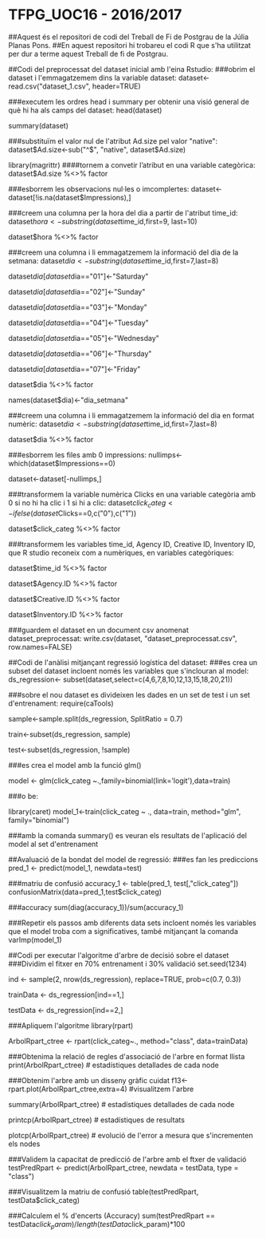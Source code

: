 # TFPG_UOC16 - 2016/2017
##Aquest és el repositori de codi del Treball de Fi de Postgrau de la Júlia Planas Pons.
##En aquest repositori hi trobareu el codi R que s'ha utilitzat per dur a terme aquest Treball de fi de Postgrau.

##Codi del preprocessat del dataset inicial amb l'eina Rstudio:
###obrim el dataset i l'emmagatzemem dins la variable dataset:
dataset<-read.csv("dataset_1.csv", header=TRUE)

###executem les ordres head i summary per obtenir una visió general de què hi ha als camps del dataset:
head(dataset)

summary(dataset)

###substituïm el valor nul de l'atribut Ad.size pel valor "native":
dataset$Ad.size<-sub("^$", "native", dataset$Ad.size)

library(magrittr)
####tornem a convetir l’atribut en una variable categòrica:
dataset$Ad.size %<>% factor

###esborrem les observacions nul·les o imcomplertes:
dataset<-dataset[!is.na(dataset$Impressions),]

###creem una columna per la hora del dia a partir de l'atribut time_id:
dataset$hora<- substring(dataset$time_id,first=9, last=10)

dataset$hora %<>% factor

###creem una columna i li emmagatzemem la informació del dia de la setmana:
dataset$dia<-substring(dataset$time_id,first=7,last=8)

dataset$dia[dataset$dia=="01"]<-"Saturday"

dataset$dia[dataset$dia=="02"]<-"Sunday"

dataset$dia[dataset$dia=="03"]<-"Monday"

dataset$dia[dataset$dia=="04"]<-"Tuesday"

dataset$dia[dataset$dia=="05"]<-"Wednesday"

dataset$dia[dataset$dia=="06"]<-"Thursday"

dataset$dia[dataset$dia=="07"]<-"Friday"

dataset$dia %<>% factor

names(dataset$dia)<-"dia_setmana"

###creem una columna i li emmagatzemem la informació del dia en format numèric:
dataset$dia<-substring(dataset$time_id,first=7,last=8)

dataset$dia %<>% factor

###esborrem les files amb 0 impressions:
nullimps<-which(dataset$Impressions==0)

dataset<-dataset[-nullimps,]

###transformem la variable numèrica Clicks en una variable categòria amb 0 si no hi ha clic i 1 si hi a clic:
dataset$click_categ<-ifelse(dataset$Clicks==0,c("0"),c("1"))

dataset$click_categ %<>% factor


###transformem les variables time_id, Agency ID, Creative ID, Inventory ID, que R studio reconeix com a numèriques, en variables categòriques:

dataset$time_id %<>% factor

dataset$Agency.ID %<>% factor

dataset$Creative.ID %<>% factor

dataset$Inventory.ID %<>% factor

###guardem el dataset en un document csv anomenat dataset_preprocessat:
write.csv(dataset, "dataset_preprocessat.csv", row.names=FALSE)

##Codi de l'anàlisi mitjançant regressió logística del dataset:
###es crea un subset del dataset incloent només les variables que s'inclouran al model:
ds_regression<- subset(dataset,select=c(4,6,7,8,10,12,13,15,18,20,21))

###sobre el nou dataset es divideixen les dades en un set de test i un set d'entrenament:
require(caTools)

sample<-sample.split(ds_regression, SplitRatio = 0.7)

train<-subset(ds_regression, sample)

test<-subset(ds_regression, !sample)

###es crea el model amb la funció glm()

model <- glm(click_categ ~.,family=binomial(link='logit'),data=train)

###o be:

library(caret)
model_1<-train(click_categ ~ .,  data=train, method="glm", family="binomial")

###amb la comanda summary() es veuran els resultats de l'aplicació del model al set d'entrenament

##Avaluació de la bondat del model de regressió:
###es fan les prediccions
pred_1 <- predict(model_1, newdata=test)

###matriu de confusió
accuracy_1 <- table(pred_1, test[,"click_categ"])
confusionMatrix(data=pred_1,test$click_categ)

###accuracy
sum(diag(accuracy_1))/sum(accuracy_1)

###Repetir els passos amb diferents data sets incloent només les variables que el model troba com a significatives, també mitjançant la comanda varImp(model_1)

##Codi per executar l'algoritme d'arbre de decisió sobre el dataset
###Dividim el fitxer en 70% entrenament i 30% validació
set.seed(1234)

ind <- sample(2, nrow(ds_regression), replace=TRUE, prob=c(0.7, 0.3))

trainData <- ds_regression[ind==1,]

testData <- ds_regression[ind==2,]

###Apliquem l'algoritme
library(rpart)

ArbolRpart_ctree <- rpart(click_categ~., method="class", data=trainData)

###Obtenima la relació de regles d'associació de l'arbre en format llista
print(ArbolRpart_ctree) # estadístiques detallades de cada node

###Obtenim l'arbre amb un disseny gràfic cuidat
f13<-rpart.plot(ArbolRpart_ctree,extra=4) #visualitzem l'arbre

summary(ArbolRpart_ctree) # estadístiques detallades de cada node

printcp(ArbolRpart_ctree) # estadístiques de resultats

plotcp(ArbolRpart_ctree) # evolució de l'error a mesura que s'incrementen els nodes

###Validem la capacitat de predicció de l'arbre amb el ftxer de validació
testPredRpart <- predict(ArbolRpart_ctree, newdata = testData, type = "class")

###Visualitzem la matriu de confusió
table(testPredRpart, testData$click_categ)

###Calculem el % d'encerts (Accuracy)
sum(testPredRpart == testData$click_param)/ length(testData$click_param)*100

